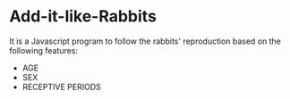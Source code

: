 # Add-it-like-Rabbits

It is a Javascript program to follow the rabbits' reproduction based on the following features:
- AGE
- SEX
- RECEPTIVE PERIODS
